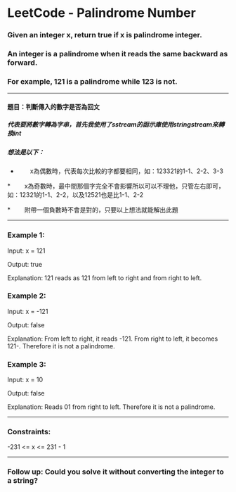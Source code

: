 # LeetCode - Palindrome Number

### Given an integer x, return true if x is palindrome integer.

### An integer is a palindrome when it reads the same backward as forward.

### For example, 121 is a palindrome while 123 is not.

***

#### 題目：判斷傳入的數字是否為回文
##### 代表要將數字轉為字串，首先我使用了sstream的函示庫使用stringstream來轉換int
##### 想法是以下：

* 　　x為偶數時，代表每次比較的字都要相同，如：123321的1-1、2-2、3-3


*　　 x為奇數時，最中間那個字完全不會影響所以可以不理他，只管左右即可，如：12321的1-1、2-2，以及12521也是比1-1、2-2


*　　 附帶一個負數時不會是對的，只要以上想法就能解出此題
 
---

### Example 1:

Input: x = 121

Output: true

Explanation: 121 reads as 121 from left to right and from right to left.

### Example 2:

Input: x = -121

Output: false

Explanation: From left to right, it reads -121. From right to left, it becomes 121-. Therefore it is not a palindrome.

### Example 3:

Input: x = 10

Output: false

Explanation: Reads 01 from right to left. Therefore it is not a palindrome.
 
--- 

### Constraints:

-231 <= x <= 231 - 1
 
---

### Follow up: Could you solve it without converting the integer to a string?
